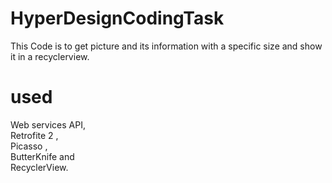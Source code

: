 # HyperDesignCodingTask

This Code is to get picture and its information with a specific size and show it in a recyclerview.

# used 
Web services API,<br/>
Retrofite 2 , <br/>
Picasso , <br/>
ButterKnife and<br/>
RecyclerView.
